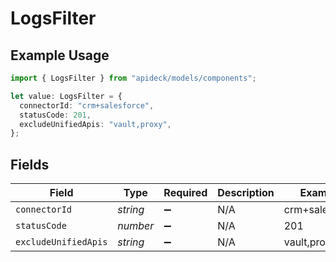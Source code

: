 # LogsFilter

## Example Usage

```typescript
import { LogsFilter } from "apideck/models/components";

let value: LogsFilter = {
  connectorId: "crm+salesforce",
  statusCode: 201,
  excludeUnifiedApis: "vault,proxy",
};
```

## Fields

| Field                | Type                 | Required             | Description          | Example              |
| -------------------- | -------------------- | -------------------- | -------------------- | -------------------- |
| `connectorId`        | *string*             | :heavy_minus_sign:   | N/A                  | crm+salesforce       |
| `statusCode`         | *number*             | :heavy_minus_sign:   | N/A                  | 201                  |
| `excludeUnifiedApis` | *string*             | :heavy_minus_sign:   | N/A                  | vault,proxy          |